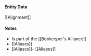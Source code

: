 #### Entity Data

[[Alignment]]

#### Notes

- Is part of the [[Bookeeper's Alliance]]
- [[Aliases]] 
- [[Aliases]]- [[Aliases]]